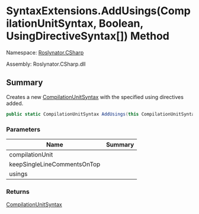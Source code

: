 # SyntaxExtensions\.AddUsings\(CompilationUnitSyntax, Boolean, UsingDirectiveSyntax\[\]\) Method

Namespace: [Roslynator.CSharp](../../README.md)

Assembly: Roslynator\.CSharp\.dll

## Summary

Creates a new [CompilationUnitSyntax](https://docs.microsoft.com/en-us/dotnet/api/microsoft.codeanalysis.csharp.syntax.compilationunitsyntax) with the specified using directives added\.

```csharp
public static CompilationUnitSyntax AddUsings(this CompilationUnitSyntax compilationUnit, bool keepSingleLineCommentsOnTop, params UsingDirectiveSyntax[] usings)
```

### Parameters

| Name | Summary |
| ---- | ------- |
| compilationUnit | |
| keepSingleLineCommentsOnTop | |
| usings | |

### Returns

[CompilationUnitSyntax](https://docs.microsoft.com/en-us/dotnet/api/microsoft.codeanalysis.csharp.syntax.compilationunitsyntax)

